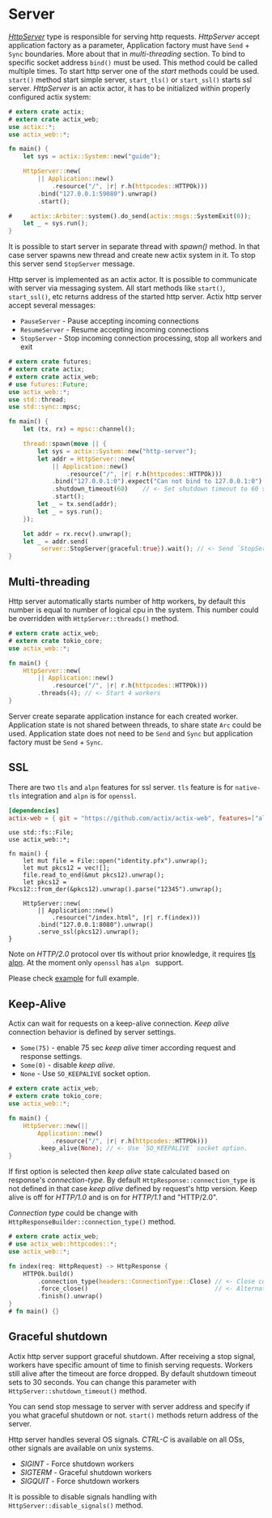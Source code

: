 # Server

[*HttpServer*](../actix_web/struct.HttpServer.html) type is responsible for
serving http requests. *HttpServer* accept application factory as a parameter,
Application factory must have `Send` + `Sync` boundaries. More about that in
*multi-threading* section. To bind to specific socket address `bind()` must be used.
This method could be called multiple times. To start http server one of the *start*
methods could be used. `start()` method start simple server, `start_tls()` or `start_ssl()`
starts ssl server. *HttpServer* is an actix actor, it has to be initialized
within properly configured actix system:

```rust
# extern crate actix;
# extern crate actix_web;
use actix::*;
use actix_web::*;

fn main() {
    let sys = actix::System::new("guide");

    HttpServer::new(
        || Application::new()
            .resource("/", |r| r.h(httpcodes::HTTPOk)))
        .bind("127.0.0.1:59080").unwrap()
        .start();

#     actix::Arbiter::system().do_send(actix::msgs::SystemExit(0));
    let _ = sys.run();
}
```

It is possible to start server in separate thread with *spawn()* method. In that
case server spawns new thread and create new actix system in it. To stop
this server send `StopServer` message.

Http server is implemented as an actix actor. It is possible to communicate with server
via messaging system. All start methods like `start()`, `start_ssl()`, etc returns
address of the started http server. Actix http server accept several messages:

* `PauseServer` - Pause accepting incoming connections
* `ResumeServer` - Resume accepting incoming connections
* `StopServer` - Stop incoming connection processing, stop all workers and exit

```rust
# extern crate futures;
# extern crate actix;
# extern crate actix_web;
# use futures::Future;
use actix_web::*;
use std::thread;
use std::sync::mpsc;

fn main() {
    let (tx, rx) = mpsc::channel();

    thread::spawn(move || {
        let sys = actix::System::new("http-server");
        let addr = HttpServer::new(
            || Application::new()
                .resource("/", |r| r.h(httpcodes::HTTPOk)))
            .bind("127.0.0.1:0").expect("Can not bind to 127.0.0.1:0")
            .shutdown_timeout(60)    // <- Set shutdown timeout to 60 seconds
            .start();
        let _ = tx.send(addr);
        let _ = sys.run();
    });

    let addr = rx.recv().unwrap();
    let _ = addr.send(
         server::StopServer{graceful:true}).wait(); // <- Send `StopServer` message to server.
}
```

## Multi-threading

Http server automatically starts number of http workers, by default
this number is equal to number of logical cpu in the system. This number
could be overridden with `HttpServer::threads()` method.

```rust
# extern crate actix_web;
# extern crate tokio_core;
use actix_web::*;

fn main() {
    HttpServer::new(
        || Application::new()
            .resource("/", |r| r.h(httpcodes::HTTPOk)))
        .threads(4); // <- Start 4 workers
}
```

Server create separate application instance for each created worker. Application state
is not shared between threads, to share state `Arc` could be used. Application state
does not need to be `Send` and `Sync` but application factory must be `Send` + `Sync`.

## SSL

There are two `tls` and `alpn` features for ssl server. `tls` feature is for `native-tls`
integration and `alpn` is for `openssl`.

```toml
[dependencies]
actix-web = { git = "https://github.com/actix/actix-web", features=["alpn"] }
```

```rust,ignore
use std::fs::File;
use actix_web::*;

fn main() {
    let mut file = File::open("identity.pfx").unwrap();
    let mut pkcs12 = vec![];
    file.read_to_end(&mut pkcs12).unwrap();
    let pkcs12 = Pkcs12::from_der(&pkcs12).unwrap().parse("12345").unwrap();

    HttpServer::new(
        || Application::new()
            .resource("/index.html", |r| r.f(index)))
        .bind("127.0.0.1:8080").unwrap()
        .serve_ssl(pkcs12).unwrap();
}
```

Note on *HTTP/2.0* protocol over tls without prior knowledge, it requires
[tls alpn](https://tools.ietf.org/html/rfc7301). At the moment only
`openssl` has `alpn ` support.

Please check [example](https://github.com/actix/actix-web/tree/master/examples/tls)
for full example.

## Keep-Alive

Actix can wait for requests on a keep-alive connection. *Keep alive*
connection behavior is defined by server settings.

 * `Some(75)` - enable 75 sec *keep alive* timer according request and response settings.
 * `Some(0)` - disable *keep alive*.
 * `None` - Use `SO_KEEPALIVE` socket option.

```rust
# extern crate actix_web;
# extern crate tokio_core;
use actix_web::*;

fn main() {
    HttpServer::new(||
        Application::new()
            .resource("/", |r| r.h(httpcodes::HTTPOk)))
        .keep_alive(None); // <- Use `SO_KEEPALIVE` socket option.
}
```

If first option is selected then *keep alive* state
calculated based on response's *connection-type*. By default
`HttpResponse::connection_type` is not defined in that case *keep alive*
defined by request's http version. Keep alive is off for *HTTP/1.0*
and is on for *HTTP/1.1* and "HTTP/2.0".

*Connection type* could be change with `HttpResponseBuilder::connection_type()` method.

```rust
# extern crate actix_web;
# use actix_web::httpcodes::*;
use actix_web::*;

fn index(req: HttpRequest) -> HttpResponse {
    HTTPOk.build()
        .connection_type(headers::ConnectionType::Close) // <- Close connection
        .force_close()                                   // <- Alternative method
        .finish().unwrap()
}
# fn main() {}
```

## Graceful shutdown

Actix http server support graceful shutdown. After receiving a stop signal, workers
have specific amount of time to finish serving requests. Workers still alive after the
timeout are force dropped. By default shutdown timeout sets to 30 seconds.
You can change this parameter with `HttpServer::shutdown_timeout()` method.

You can send stop message to server with server address and specify if you what
graceful shutdown or not. `start()` methods return address of the server.

Http server handles several OS signals. *CTRL-C* is available on all OSs,
other signals are available on unix systems.

* *SIGINT* - Force shutdown workers
* *SIGTERM* - Graceful shutdown workers
* *SIGQUIT* - Force shutdown workers

It is possible to disable signals handling with `HttpServer::disable_signals()` method.
